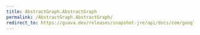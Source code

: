 ```yaml
---
title: AbstractGraph.AbstractGraph
permalink: /AbstractGraph.AbstractGraph/
redirect_to: https://guava.dev/releases/snapshot-jre/api/docs/com/google/common/graph/AbstractGraph.html#AbstractGraph--
---
```

